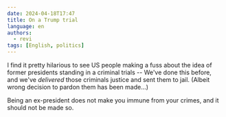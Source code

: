 ```yaml
---
date: 2024-04-18T17:47
title: On a Trump trial
language: en
authors:
  - revi
tags: [English, politics]
---
```


I find it pretty hilarious to see US people making a fuss about the idea of former
presidents standing in a criminal trials -- We've done this before, and we've
_delivered_ those criminals justice and sent them to jail.
(Albeit wrong decision to pardon them has been made...)

Being an ex-president does not make you immune from your crimes,
and it should not be made so.
